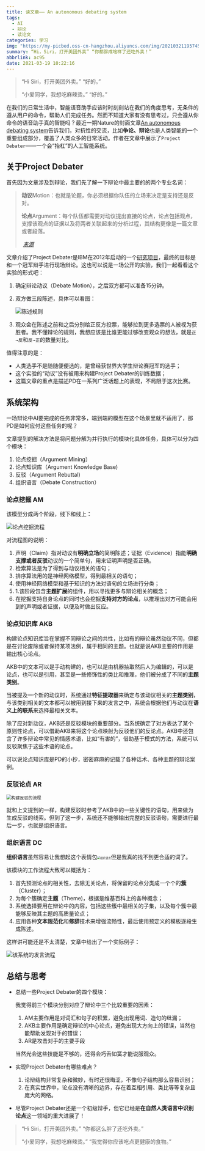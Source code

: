 ```yaml
---
title: 读文章—— An autonomous debating system
tags:
  - AI
  - 辩论
  - 读论文
categories: 学习
img: "https://my-picbed.oss-cn-hangzhou.aliyuncs.com/img/20210321195745.webp"
summary: “Hi，Siri，打开美团外卖” “你都胖成啥样了还吃外卖！”
abbrlink: ac95
date: 2021-03-19 10:22:16
---
```


> “Hi Siri，打开美团外卖。” “好的。”
>
> “小爱同学，我想吃麻辣烫。” “好的。”

在我们的日常生活中，智能语音助手应该时时刻刻站在我们的角度思考，无条件的遵从用户的命令，帮助人们完成任务。然而不知道大家有没有思考过，只会遵从你命令的语音助手真的智能吗？最近一期Nature的封面文章[An autonomous debating system](https://www.nature.com/articles/s41586-021-03215-w)告诉我们，对抗性的交流，比如**争论、辩论**也是人类智能的一个重要组成部分，覆盖了人类众多的日常活动。作者在文章中展示了`Project Debater`——一个会“抬杠”的人工智能系统。

## 关于Project Debater

首先因为文章涉及到辩论，我们先了解一下辩论中最主要的的两个专业名词：

> **动议**Motion：也就是论题，你必须根据你队伍的立场来决定是支持还是反对。
>
> **论点**Argument：每个队伍都需要对动议提出直接的论点，论点包括观点，支撑该观点的证据以及将两者关联起来的分析过程，其结构更像是一篇文章或者段落。
>
> ​																																		*[来源](https://www.asf.edu.mx/learning/events/asomex-debate-tournament/debating)*

文章介绍了Project Debater是IBM在2012年启动的一个[研究项目](https://www.research.ibm.com/artificial-intelligence/project-debater/)，最终的目标是和一个冠军辩手进行现场辩论。这也可以说是一场公开的实验，我们一起看看这个实验的形式吧：

1. 确定辩论动议（Debate Motion），之后双方都可以准备15分钟。

2. 双方做三段陈述，具体可以看图：

   ![陈述规则](https://my-picbed.oss-cn-hangzhou.aliyuncs.com/img/20210319154748.png)

3. 观众会在陈述之前和之后分别给正反方投票，能够拉到更多选票的人被视为获胜者。我不懂辩论的规则，我想应该是比谁更能过够改变观众的想法，就是`正→反`和`反→正`的数量对比。

值得注意的是：

+ 人类选手不是随随便便选的，是曾经获世界大学生辩论赛冠军的选手；
+ 这个实验的“动议”没有被用来构建Project Debater的训练数据；
+ 这篇文章的重点是描述PD在一系列广泛话题上的表现，不局限于这次比赛。

## 系统架构

一场辩论中AI要完成的任务非常多，端到端的模型在这个场景里就不适用了，那PD是如何应付这些任务的呢？

文章提到的解决方法是将问题分解为并行执行的模块化具体任务，具体可以分为四个模块：

1. 论点挖掘（Argument Mining）
2. 论点知识库（Argument Knowledge Base)
3. 反驳（Argument Rebuttal)
4. 组织语言（Debate Construction）

### 论点挖掘 AM

该模型分成两个阶段，线下和线上：

![论点挖掘流程](https://my-picbed.oss-cn-hangzhou.aliyuncs.com/img/20210322145446.png)

对流程图的说明：

1. 声明（Claim）指对动议有**明确立场**的简明陈述；证据（Evidence）指能**明确支撑或者反驳**动议的一个简单句，用来证明声明是否正确。
2. 检索算法是为了得到与动议相关的语句；
3. 排序算法用的是神经网络模型，得到最相关的语句；
4. 使用神经网络模型和基于知识的方法对语句的立场进行分类；
5. 1.该阶段包含**主题扩展**的组件，用以寻找更多与辩论相关的概念；
6. 在挖掘支持自身论点的同时也会挖掘**支持对方的论点**，以推理出对方可能会用到的声明或者证据，以便及时做出反应。

### 论点知识库  AKB

构建论点知识库旨在掌握不同辩论之间的共性，比如有的辩论虽然动议不同，但都是在讨论废除或者保持某项法例，属于相同的主题。也就是说AKB主要的作用是输出核心论点。

AKB中的文本可以是手动构建的，也可以是由机器抽取然后人为编辑的，可以是论点，也可以是引用，甚至是一些修饰性的类比和推理，他们被分成了不同的**主题类别**。

当被提及一个新的动议时，系统通过**特征提取器**来确定与该动议相关的**主题类别**，与该类别相关的文本都可以被用到接下来的发言之中，系统会根据他们与动议在**语义上的联系**来选择最相关文本。

除了应对新动议，AKB还是反驳模块的重要部分。当系统确定了对方表达了某个原则性论点，可以借助AKB来将这个论点映射为反驳他们的反论点。AKB中还包含了许多辩论中常见的情感术语，比如“有害的”，借助基于模式的方法，系统可以反驳聚焦于这些术语的论点。

可以说论点知识库是PD的小抄，密密麻麻的记载了各种话术、各种主题的辩论案例。

### 反驳论点 AR

<img src="https://my-picbed.oss-cn-hangzhou.aliyuncs.com/img/20210321141252.png" alt="构建反驳的流程" style="zoom:80%;" />

就和上文提到的一样，构建反驳时参考了AKB中的一些关键性的语句，用来做为生成反驳的线索。但到了这一步，系统还不能够输出完整的反驳语句，需要进行最后一步，也就是组织语言。

### 组织语言 DC

**组织语言**虽然容易让我想起这个表情包<img src="https://my-picbed.oss-cn-hangzhou.aliyuncs.com/img/20210321153001.jpg" alt="组织语言" style="zoom:50%;" />但是我真的找不到更合适的词了。

该模块的工作流程大致可以概括为：

1. 首先预测论点的相关性，去除无关论点，将保留的论点分类成一个个的**簇**（Cluster）；
2. 为每个簇确定**主题**（Theme)，根据是维基百科上的各种概念；
3. 系统选择要用在辩论中的内容，包括这些簇中最相关的子集，以及每个簇中最能够反映其主题的高质量论点；
4. 应用各种**文本规范化**和**修辞**技术来增强流畅性，最后使用预定义的模板逐段生成陈述。

这样讲可能还是不太清楚，文章中给出了一个实际例子：

![该系统的发言流程](https://my-picbed.oss-cn-hangzhou.aliyuncs.com/img/20210321192357.png)

## 总结与思考

+ 总结一些Project Debater的四个模块：

  我觉得前三个模块分别对应了辩论中三个比较重要的因素：

  1. AM主要作用是对词汇和句子的积累，避免出现用词、造句的纰漏；
  2. AKB主要作用是确定辩论的中心论点，避免出现大方向上的错误，当然也能帮助发现对手的错误；
  3. AR是攻击对手的主要手段

  当然光会这些技能是不够的，还得会巧舌如簧才能说服观众。

+ 实现Project Debater有哪些难点？

  1. 论辩结构非常复杂和微妙，有时还很晦涩，不像句子结构那么容易识别；
  2. 在真实世界中，论点没有清晰的边界，存在着互相引用、类比等等复杂且庞大的网络。

+ 尽管Project Debater还是一个初级辩手，但它已经是**在自然人类语言中识别论点**这一领域的重大进展了！

> “Hi Siri，打开美团外卖。” “你都这么胖了还吃外卖。”
>
> “小爱同学，我想吃麻辣烫。” “我觉得你应该吃点更健康的食物。”